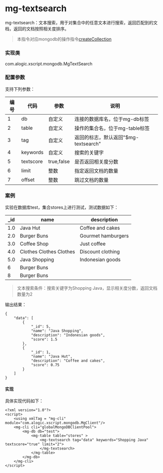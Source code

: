 mg-textsearch
======

mg-textsearch：文本搜索，用于对集合中的任意文本进行搜索，返回匹配到的文档，返回的文档按照相关度排序。

> 本指令对应mongodb的操作指令[createCollection](http://mongodb.github.io/mongo-java-driver/3.4/driver/tutorials/text-search/)

### 实现类

com.alogic.xscript.mongodb.MgTextSearch

### 配置参数

支持下列参数：

| 编号 | 代码 | 参数 | 说明  |
| ---- | ---- | ---- | ---- |
| 1 | db | 自定义 |连接的数据库名，位于mg-db标签|
| 2 | table | 自定义 |操作的集合名，位于mg-table标签|
| 3 | tag | 自定义 |返回的标志，默认返回"$mg-textsearch"|
| 4 | keywords | 自定义 |搜索的关键字|
| 5 | textscore | true,false |是否返回相关度分数|
| 6 | limit | 整数 |指定返回文档的数量|
| 7 | offset | 整数 |跳过文档的数量|

### 案例

实验在数据库test，集合stores上进行测试，测试数据如下：

| _id | name | description |
| ---- | ---- | ---- |
| 1.0 | Java Hut | Coffee and cakes |
| 2.0 | Burger Buns | Gourmet hamburgers |
| 3.0 | Coffee Shop | Just coffee |
| 4.0 | Clothes Clothes Clothes | Discount clothing |
| 5.0 | Java Shopping | Indonesian goods |
| 6 | Burger Buns |  |
| 8 | Burger Buns |  |

> 文本搜索条件：搜索关键字为Shopping Java，显示相关度分数，返回文档数量为2

输出结果：
```
{
    "data": [
        {
            "_id": 5, 
            "name": "Java Shopping", 
            "description": "Indonesian goods", 
            "score": 1.5
        }, 
        {
            "_id": 1, 
            "name": "Java Hut", 
            "description": "Coffee and cakes", 
            "score": 0.75
        }
    ]
}
```
#### 实现

具体实现代码如下：
```
<?xml version="1.0"?>
<script>
	<using xmlTag = "mg-cli" module="com.alogic.xscript.mongodb.MgClient"/>
	<mg-cli cli="globalMongoDBClientPool">
		<mg-db db="test">
			<mg-table table="stores" >
				<mg-textsearch tag="data" keywords="Shopping Java" textscore="true" limit="2">
				</mg-textsearch>
			</mg-table>
		</mg-db>
	</mg-cli>
</script> 

```